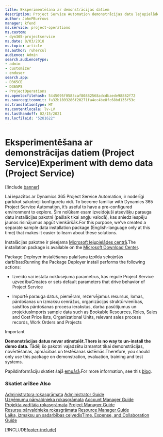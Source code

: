 ```yaml
---
title: Eksperimentēšana ar demonstrācijas datiem
description: Project Service Automation demonstrācijas datu lejupielāde un eksperimentēšana ar tiem
author: JohnPBurrows
manager: kfend
ms.service: project-operations
ms.custom:
- dyn365-projectservice
ms.date: 8/03/2018
ms.topic: article
ms.author: ruhercul
audience: Admin
search.audienceType:
- admin
- customizer
- enduser
search.app:
- D365CE
- D365PS
- ProjectOperations
ms.openlocfilehash: 5445095f0583caf80882568adcdbaede98882f72
ms.sourcegitcommit: fa32b1893286f20271fa4ec4be8fc68bd135f53c
ms.translationtype: HT
ms.contentlocale: lv-LV
ms.lasthandoff: 02/15/2021
ms.locfileid: "5281622"
---
```

# <a name="experiment-with-demo-data-project-service"></a><span data-ttu-id="37fed-103">Eksperimentēšana ar demonstrācijas datiem (Project Service)</span><span class="sxs-lookup"><span data-stu-id="37fed-103">Experiment with demo data (Project Service)</span></span>

[!include [banner](../includes/psa-now-project-operations.md)]

<span data-ttu-id="37fed-104">Lai iepazītos ar Dynamics 365 Project Service Automation, ir noderīgi pārlūkot sākotnēji konfigurētu vidi. </span><span class="sxs-lookup"><span data-stu-id="37fed-104">To become familiar with Dynamics 365 Project Service Automation, it’s useful to have a pre-configured environment to explore.</span></span> <span data-ttu-id="37fed-105">Šim nolūkam esam izveidojuši atsevišķu parauga datu instalācijas pakotni (pašlaik tikai angļu valodā), kas sniedz iespēju jaunos risinājumus apgūt vienkāršāk.</span><span class="sxs-lookup"><span data-stu-id="37fed-105">For this purpose, we’ve created a separate sample data installation package (English-language only at this time) that makes it easier to learn about these solutions.</span></span> 

<span data-ttu-id="37fed-106">Instalācijas pakotne ir pieejama [Microsoft lejupielādes centrā](https://go.microsoft.com/fwlink/?linkid=859966).</span><span class="sxs-lookup"><span data-stu-id="37fed-106">The installation package is available on the [Microsoft Download Center](https://go.microsoft.com/fwlink/?linkid=859966).</span></span>  

<span data-ttu-id="37fed-107">Package Deployer instalēšanas palaišana izpilda sekojošās darbības:</span><span class="sxs-lookup"><span data-stu-id="37fed-107">Running the Package Deployer install performs the following actions:</span></span> 
  
-   <span data-ttu-id="37fed-108">Izveido vai iestata noklusējuma parametrus, kas regulē Project Service uzvedību</span><span class="sxs-lookup"><span data-stu-id="37fed-108">Creates or sets default parameters that drive behavior of Project Service</span></span>  
  
-   <span data-ttu-id="37fed-109">Importē parauga datus, piemēram, rezervējamus resursus, lomas, pārdošanas un izmaksu cenrāžus, organizācijas struktūrvienības, saistītos pārdošanas procesu ierakstus, darba pasūtījumus un projektus</span><span class="sxs-lookup"><span data-stu-id="37fed-109">Imports sample data such as Bookable Resources, Roles, Sales and Cost Price lists, Organizational Units, relevant sales process records, Work Orders and Projects</span></span>    
  
> [!IMPORTANT]
> <span data-ttu-id="37fed-110">**Demonstrācijas datus nevar atinstalēt.**</span><span class="sxs-lookup"><span data-stu-id="37fed-110">**There is no way to un-install the demo data.**</span></span> <span data-ttu-id="37fed-111">Tādēļ šo pakotni vajadzētu izmantot tikai demonstrācijas, novērtēšanas, apmācības un testēšanas sistēmās.</span><span class="sxs-lookup"><span data-stu-id="37fed-111">Therefore, you should only use this package on demonstration, evaluation, training and test systems.</span></span>

<span data-ttu-id="37fed-112">Papildinformāciju skatiet šajā [emuārā](https://blogs.msdn.microsoft.com/crm/2017/10/24/microsoft-dynamics-365-for-field-service-and-project-service-automation-sample-data).</span><span class="sxs-lookup"><span data-stu-id="37fed-112">For more information, see this [blog](https://blogs.msdn.microsoft.com/crm/2017/10/24/microsoft-dynamics-365-for-field-service-and-project-service-automation-sample-data).</span></span>





  
### <a name="see-also"></a><span data-ttu-id="37fed-113">Skatiet arī</span><span class="sxs-lookup"><span data-stu-id="37fed-113">See Also</span></span>  
 <span data-ttu-id="37fed-114">[Administratora rokasgrāmata](../psa/admin-guide.md) </span><span class="sxs-lookup"><span data-stu-id="37fed-114">[Administrator Guide](../psa/admin-guide.md) </span></span>  
 <span data-ttu-id="37fed-115">[Uzņēmumu pārvaldnieka rokasgrāmata](../psa/account-manager-guide.md) </span><span class="sxs-lookup"><span data-stu-id="37fed-115">[Account Manager Guide](../psa/account-manager-guide.md) </span></span>  
 <span data-ttu-id="37fed-116">[Projekta vadītāja rokasgrāmata](../psa/project-manager-guide.md) </span><span class="sxs-lookup"><span data-stu-id="37fed-116">[Project Manager Guide](../psa/project-manager-guide.md) </span></span>  
 <span data-ttu-id="37fed-117">[Resursu pārvaldnieka rokasgrāmata](../psa/resource-manager-guide.md) </span><span class="sxs-lookup"><span data-stu-id="37fed-117">[Resource Manager Guide](../psa/resource-manager-guide.md) </span></span>  
 [<span data-ttu-id="37fed-118">Laika, izmaksu un sadarbības ceļvedis</span><span class="sxs-lookup"><span data-stu-id="37fed-118">Time, Expense, and Collaboration Guide</span></span>](../psa/time-expense-collaboration-guide.md)


[!INCLUDE[footer-include](../includes/footer-banner.md)]